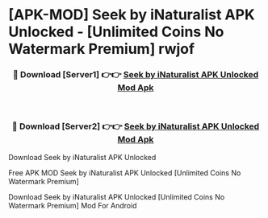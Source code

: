 # [APK-MOD] Seek by iNaturalist APK Unlocked - [Unlimited Coins No Watermark Premium] rwjof



<div align="center">
<h3>🔴 Download [Server1] 👉👉 <a href="https://momento.my/?title=Seek_by_iNaturalist_APK_Unlocked">Seek by iNaturalist APK Unlocked Mod Apk</a></h3><br>

<h3>🔴 Download [Server2] 👉👉 <a href="https://momento.my/?title=Seek_by_iNaturalist_APK_Unlocked">Seek by iNaturalist APK Unlocked Mod Apk</a></h3>
</div>



Download Seek by iNaturalist APK Unlocked 

Free APK MOD Seek by iNaturalist APK Unlocked [Unlimited Coins No Watermark Premium]

Download Seek by iNaturalist APK Unlocked [Unlimited Coins No Watermark Premium] Mod For Android
